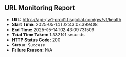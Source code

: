 ## URL Monitoring Report

- **URL:** https://api-gw1-prod1.fisglobal.com/gw/v1/health
- **Start Time:** 2025-05-14T02:43:08.399408
- **End Time:** 2025-05-14T02:43:09.731509
- **Total Time Taken:** 1.332101 seconds
- **HTTP Status Code:** 200
- **Status:** Success
- **Failure Reason:** N/A
